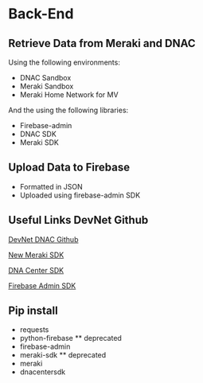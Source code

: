 # Back-End
## Retrieve Data from Meraki and DNAC
Using the following environments:
- DNAC Sandbox
- Meraki Sandbox
- Meraki Home Network for MV

And the using the following libraries:
- Firebase-admin
- DNAC SDK
- Meraki SDK

## Upload Data to Firebase
- Formatted in JSON
- Uploaded using firebase-admin SDK

## Useful Links DevNet Github
[DevNet DNAC Github](https://github.com/CiscoDevNet/DNAC-NetworkDevice)

[New Meraki SDK](https://github.com/meraki/dashboard-api-python)

[DNA Center SDK](https://github.com/cisco-en-programmability/dnacentersdk)

[Firebase Admin SDK](https://firebase.google.com/docs/admin/setup)

## Pip install
- requests
- python-firebase ** deprecated
- firebase-admin
- meraki-sdk ** deprecated
- meraki
- dnacentersdk
